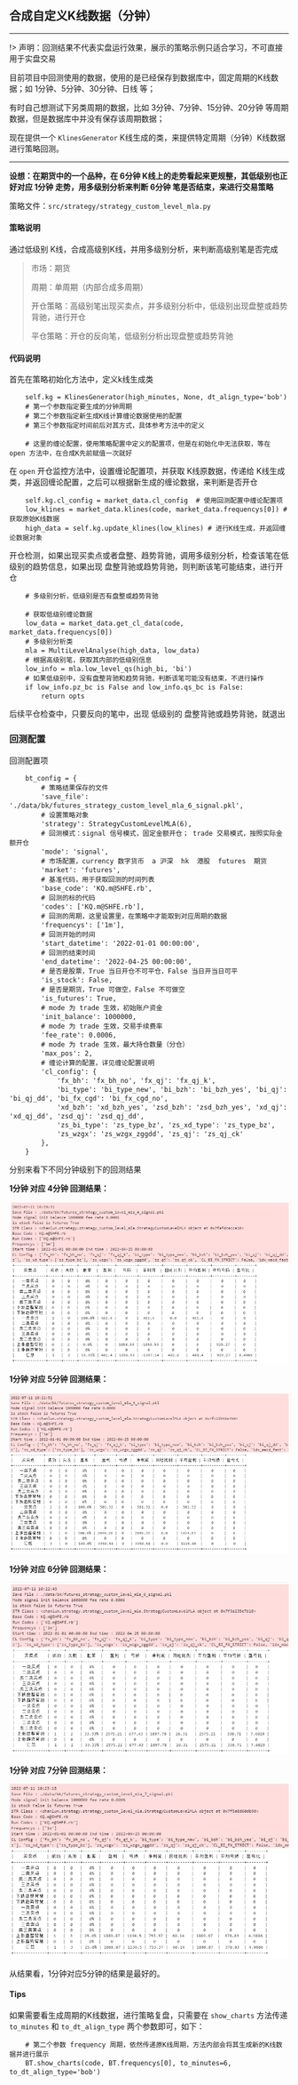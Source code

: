 ## 合成自定义K线数据（分钟）

---

!> 声明：回测结果不代表实盘运行效果，展示的策略示例只适合学习，不可直接用于实盘交易

目前项目中回测使用的数据，使用的是已经保存到数据库中，固定周期的K线数据；如 1分钟、5分钟、30分钟、日线 等；

有时自己想测试下另类周期的数据，比如 3分钟、7分钟、15分钟、20分钟 等周期数据，但是数据库中并没有保存该周期数据；

现在提供一个 `KlinesGenerator` K线生成的类，来提供特定周期（分钟）K线数据进行策略回测。

---

**设想：在期货中的一个品种，在 6分钟 K线上的走势看起来更规整，其低级别也正好对应 1分钟 走势，用多级别分析来判断 6分钟 笔是否结束，来进行交易策略**

策略文件：`src/strategy/strategy_custom_level_mla.py`

#### 策略说明

通过低级别 K线，合成高级别K线，并用多级别分析，来判断高级别笔是否完成

> 市场：期货
>
> 周期：单周期（内部合成多周期）
>
> 开仓策略：高级别笔出现买卖点，并多级别分析中，低级别出现盘整或趋势背驰，进行开仓
>
> 平仓策略：开仓的反向笔，低级别分析出现盘整或趋势背驰
>

#### 代码说明

首先在策略初始化方法中，定义k线生成类

        self.kg = KlinesGenerator(high_minutes, None, dt_align_type='bob')
        # 第一个参数指定要生成的分钟周期
        # 第二个参数指定新生成K线计算缠论数据使用的配置
        # 第三个参数指定时间前后对其方式，具体参考方法中的定义

        # 这里的缠论配置，使用策略配置中定义的配置项，但是在初始化中无法获取，等在 open 方法中，在合成K先前赋值一次就好

在 `open` 开仓监控方法中，设置缠论配置项，并获取 K线原数据，传递给 K线生成类，并返回缠论配置，之后可以根据新生成的缠论数据，来判断是否开仓

        self.kg.cl_config = market_data.cl_config  # 使用回测配置中缠论配置项
        low_klines = market_data.klines(code, market_data.frequencys[0]) # 获取原始K线数据
        high_data = self.kg.update_klines(low_klines) # 进行K线生成，并返回缠论数据对象

开仓检测，如果出现买卖点或者盘整、趋势背驰，调用多级别分析，检查该笔在低级别的趋势信息，如果出现 盘整背驰或趋势背驰，则判断该笔可能结束，进行开仓

        # 多级别分析，低级别是否有盘整或趋势背驰

        # 获取低级别缠论数据
        low_data = market_data.get_cl_data(code, market_data.frequencys[0])
        # 多级别分析类
        mla = MultiLevelAnalyse(high_data, low_data) 
        # 根据高级别笔，获取其内部的低级别信息
        low_info = mla.low_level_qs(high_bi, 'bi')
        # 如果低级别中，没有盘整背驰和趋势背驰，判断该笔可能没有结束，不进行操作
        if low_info.pz_bc is False and low_info.qs_bc is False:
            return opts

后续平仓检查中，只要反向的笔中，出现 低级别的 盘整背驰或趋势背驰，就退出

### 回测配置

回测配置项

        bt_config = {
            # 策略结果保存的文件
            'save_file': './data/bk/futures_strategy_custom_level_mla_6_signal.pkl',
            # 设置策略对象
            'strategy': StrategyCustomLevelMLA(6),
            # 回测模式：signal 信号模式，固定金额开仓； trade 交易模式，按照实际金额开仓
            'mode': 'signal',
            # 市场配置，currency 数字货币  a 沪深  hk  港股  futures  期货
            'market': 'futures',
            # 基准代码，用于获取回测的时间列表
            'base_code': 'KQ.m@SHFE.rb',
            # 回测的标的代码
            'codes': ['KQ.m@SHFE.rb'],
            # 回测的周期，这里设置里，在策略中才能取到对应周期的数据
            'frequencys': ['1m'],
            # 回测开始的时间
            'start_datetime': '2022-01-01 00:00:00',
            # 回测的结束时间
            'end_datetime': '2022-04-25 00:00:00',
            # 是否是股票，True 当日开仓不可平仓，False 当日开当日可平
            'is_stock': False,
            # 是否是期货，True 可做空，False 不可做空
            'is_futures': True,
            # mode 为 trade 生效，初始账户资金
            'init_balance': 1000000,
            # mode 为 trade 生效，交易手续费率
            'fee_rate': 0.0006,
            # mode 为 trade 生效，最大持仓数量（分仓）
            'max_pos': 2,
            # 缠论计算的配置，详见缠论配置说明
            'cl_config': {
                'fx_bh': 'fx_bh_no', 'fx_qj': 'fx_qj_k', 
                'bi_type': 'bi_type_new', 'bi_bzh': 'bi_bzh_yes', 'bi_qj': 'bi_qj_dd', 'bi_fx_cgd': 'bi_fx_cgd_no', 
                'xd_bzh': 'xd_bzh_yes', 'zsd_bzh': 'zsd_bzh_yes', 'xd_qj': 'xd_qj_dd', 'zsd_qj': 'zsd_qj_dd',
                'zs_bi_type': 'zs_type_bz', 'zs_xd_type': 'zs_type_bz', 
                'zs_wzgx': 'zs_wzgx_zggdd', 'zs_qj': 'zs_qj_ck'
            },
        }

分别来看下不同分钟级别下的回测结果

**1分钟 对应 4分钟 回测结果：**

![1-4](img/strategy_custom_level_mla_4.png)

**1分钟 对应 5分钟 回测结果：**

![1-5](img/strategy_custom_level_mla_5.png)

**1分钟 对应 6分钟 回测结果：**

![1-6](img/strategy_custom_level_mla_6.png)

**1分钟 对应 7分钟 回测结果：**

![1-6](img/strategy_custom_level_mla_7.png)

从结果看，1分钟对应5分钟的结果是最好的。

#### Tips

如果需要看生成周期的K线数据，进行策略复盘，只需要在 `show_charts` 方法传递 `to_minutes` 和 `to_dt_align_type` 两个参数即可，如下：

        # 第二个参数 frequency 周期，依然传递原K线周期，方法内部会将其生成新的K线数据并进行展示
        BT.show_charts(code, BT.frequencys[0], to_minutes=6, to_dt_align_type='bob')

